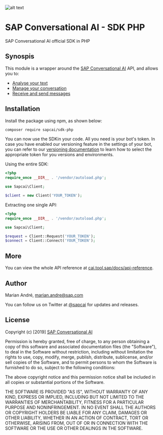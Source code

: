 [logo]: https://cdn.cai.tool.sap/brand/sapcai/sap-cai-black.svg "SAP Conversational AI"

![alt text][logo]

# SAP Conversational AI - SDK PHP
SAP Conversational AI official SDK in PHP

## Synospis

This module is a wrapper around the [SAP Conversational AI](https://cai.tool.sap) API, and allows you to:
* [Analyse your text](https://github.com/SAPConversationalAI/SDK-PHP/wiki/Analyse-text)
* [Manage your conversation](https://github.com/SAPConversationalAI/SDK-PHP/wiki/Manage-conversation)
* [Receive and send messages](https://github.com/SAPConversationalAI/SDK-PHP/wiki/Receive-and-send-messages)


## Installation

Install the package using npm, as shown below:
```bash
composer require sapcai/sdk-php
```

You can now use the SDKin your code. All you need is your bot's token. In case you have enabled our versioning feature in the settings of your bot, you can refer to our [versioning documentation](https://cai.tools.sap/docs/concepts/versioning) to learn how to select the appropriate token for you versions and environments.

Using the entire SDK:
```php
<?php
require_once __DIR__ . '/vendor/autoload.php';

use Sapcai\Client;

$client = new Client('YOUR_TOKEN');
```

Extracting one single API:
```php
<?php
require_once __DIR__ . '/vendor/autoload.php';

use Sapcai\Client;

$request = Client::Request('YOUR_TOKEN');
$connect = Client::Connect('YOUR_TOKEN');
```

## More

You can view the whole API reference at [cai.tool.sap/docs/api-reference](https://cai.tool.sap/docs/api-reference).

## Author

Marian André, marian.andre@sap.com

You can follow us on Twitter at [@sapcai](https://twitter.com/sapcai) for updates and releases.

## License

Copyright (c) [2019] [SAP Conversational AI](https://cai.tool.sap)

Permission is hereby granted, free of charge, to any person obtaining a copy
of this software and associated documentation files (the "Software"), to deal
in the Software without restriction, including without limitation the rights
to use, copy, modify, merge, publish, distribute, sublicense, and/or sell
copies of the Software, and to permit persons to whom the Software is
furnished to do so, subject to the following conditions:

The above copyright notice and this permission notice shall be included in all
copies or substantial portions of the Software.

THE SOFTWARE IS PROVIDED "AS IS", WITHOUT WARRANTY OF ANY KIND, EXPRESS OR
IMPLIED, INCLUDING BUT NOT LIMITED TO THE WARRANTIES OF MERCHANTABILITY,
FITNESS FOR A PARTICULAR PURPOSE AND NONINFRINGEMENT. IN NO EVENT SHALL THE
AUTHORS OR COPYRIGHT HOLDERS BE LIABLE FOR ANY CLAIM, DAMAGES OR OTHER
LIABILITY, WHETHER IN AN ACTION OF CONTRACT, TORT OR OTHERWISE, ARISING FROM,
OUT OF OR IN CONNECTION WITH THE SOFTWARE OR THE USE OR OTHER DEALINGS IN THE
SOFTWARE.
